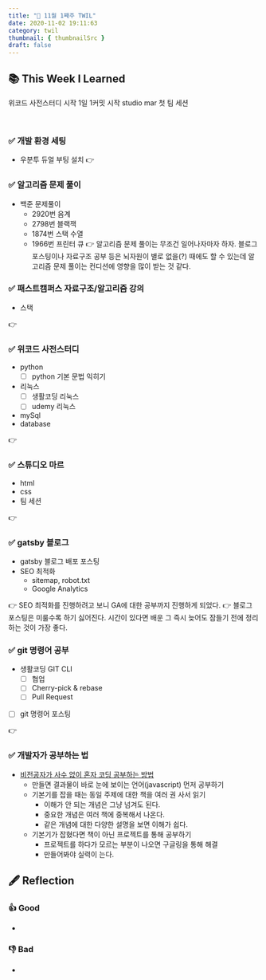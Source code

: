```yaml
---
title: "📑 11월 1째주 TWIL"
date: 2020-11-02 19:11:63
category: twil
thumbnail: { thumbnailSrc }
draft: false
---
```


## 📚 This Week I Learned

위코드 사전스터디 시작
1일 1커밋 시작 
studio mar 첫 팀 세션




<br/>

### ✅ 개발 환경 세팅

- 우분투 듀얼 부팅 설치
👉 

### ✅ 알고리즘 문제 풀이
- 백준 문제풀이
    - 2920번 음계
    - 2798번 블랙잭
    - 1874번 스택 수열 
    - 1966번 프린터 큐
👉 알고리즘 문제 풀이는 무조건 일어나자마자 하자. 블로그 포스팅이나 자료구조 공부 등은 뇌자원이 별로 없을(?) 때에도 할 수 있는데 알고리즘 문제 풀이는 컨디션에 영향을 많이 받는 것 같다. 

### ✅ 패스트캠퍼스 자료구조/알고리즘 강의
- 스택

👉 

### ✅ 위코드 사전스터디

- python
    - [ ]  python 기본 문법 익히기
- 리눅스
    - [ ]  생활코딩 리눅스
    - [ ]  udemy 리눅스
- mySql
- database

👉 

### ✅ 스튜디오 마르

- html
- css
- 팀 세션

👉 

### ✅ gatsby 블로그

- gatsby 블로그 배포 포스팅
- SEO 최적화
	- sitemap, robot.txt 
	- Google Analytics


👉 SEO 최적화를 진행하려고 보니 GA에 대한 공부까지 진행하게 되었다. 
👉 블로그 포스팅은 미룰수록 하기 싫어진다. 시간이 있다면 배운 그 즉시 늦어도 잠들기 전에 정리하는 것이 가장 좋다.

### ✅ git 명령어 공부

- 생활코딩 GIT CLI
    - [ ]  협업
    - [ ]  Cherry-pick & rebase
    - [ ]  Pull Request
- [ ]  git 명령어 포스팅

👉

### ✅ 개발자가 공부하는 법

- [비전공자가 사수 없이 혼자 코딩 공부하는 방법](https://www.youtube.com/watch?v=zFWt7P9jhSA&feature=emb_rel_end)
    - 만들면 결과물이 바로 눈에 보이는 언어(javascript) 먼저 공부하기
    - 기본기를 잡을 때는 동일 주제에 대한 책을 여러 권 사서 읽기
        - 이해가 안 되는 개념은 그냥 넘겨도 된다.
        - 중요한 개념은 여러 책에 중복해서 나온다.
        - 같은 개념에 대한 다양한 설명을 보면 이해가 쉽다.
    - 기본기가 잡혔다면 책이 아닌 프로젝트를 통해 공부하기
        - 프로젝트를 하다가 모르는 부분이 나오면 구글링을 통해 해결
        - 만들어봐야 실력이 는다.

## 🖋️ Reflection

### 👍 Good
- 


### 👎 Bad
- 